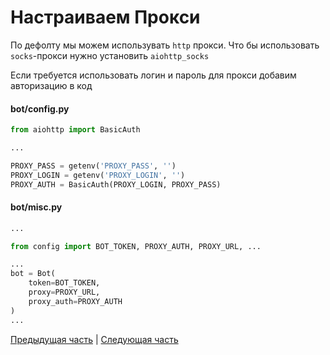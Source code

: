 # Настраиваем Прокси

По дефолту мы можем использувать `http` прокси. Что бы использовать `socks`-прокси нужно установить `aiohttp_socks`

Если требуется использовать логин и пароль для прокси добавим авторизацию в код

#### bot/config.py
```py
from aiohttp import BasicAuth

...

PROXY_PASS = getenv('PROXY_PASS', '')
PROXY_LOGIN = getenv('PROXY_LOGIN', '')
PROXY_AUTH = BasicAuth(PROXY_LOGIN, PROXY_PASS)
```

#### bot/misc.py
```py
...

from config import BOT_TOKEN, PROXY_AUTH, PROXY_URL, ...

...
bot = Bot(
    token=BOT_TOKEN,
    proxy=PROXY_URL,
    proxy_auth=PROXY_AUTH
)
...
```

[Предыдущая часть](02_project) | [Следующая часть](04_filters)